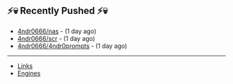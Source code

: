 ## ⚡💀 Recently Pushed ⚡💀


- [4ndr0666/nas](https://github.com/4ndr0666/nas) - (1 day ago)
- [4ndr0666/scr](https://github.com/4ndr0666/scr) - (1 day ago)
- [4ndr0666/4ndr0prompts](https://github.com/4ndr0666/4ndr0prompts) - (1 day ago)

---
- [Links](https://github.com/4ndr0666/Links/blob/main/README.md)        
- [Engines](https://github.com/hoothin/SearchJumper/discussions/73)    

